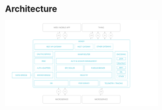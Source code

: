# Architecture

![Bondy high-level architecture diagram](../.gitbook/assets/bondy_architecture.svg)



